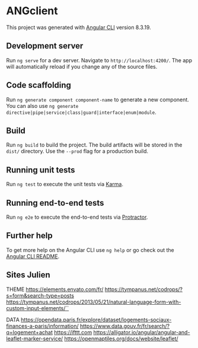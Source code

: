 # ANGclient

This project was generated with [Angular CLI](https://github.com/angular/angular-cli) version 8.3.19.

## Development server

Run `ng serve` for a dev server. Navigate to `http://localhost:4200/`. The app will automatically reload if you change any of the source files.

## Code scaffolding

Run `ng generate component component-name` to generate a new component. You can also use `ng generate directive|pipe|service|class|guard|interface|enum|module`.

## Build

Run `ng build` to build the project. The build artifacts will be stored in the `dist/` directory. Use the `--prod` flag for a production build.

## Running unit tests

Run `ng test` to execute the unit tests via [Karma](https://karma-runner.github.io).

## Running end-to-end tests

Run `ng e2e` to execute the end-to-end tests via [Protractor](http://www.protractortest.org/).

## Further help

To get more help on the Angular CLI use `ng help` or go check out the [Angular CLI README](https://github.com/angular/angular-cli/blob/master/README.md).

## Sites Julien 

THEME
https://elements.envato.com/fr/
https://tympanus.net/codrops/?s=form&search-type=posts
https://tympanus.net/codrops/2013/05/21/natural-language-form-with-custom-input-elements/``

DATA
https://opendata.paris.fr/explore/dataset/logements-sociaux-finances-a-paris/information/
https://www.data.gouv.fr/fr/search/?q=logement+achat
https://ifttt.com
https://alligator.io/angular/angular-and-leaflet-marker-service/
https://openmaptiles.org/docs/website/leaflet/
